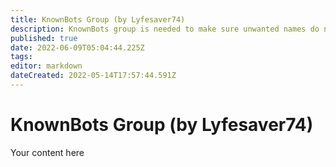 ```yaml
---
title: KnownBots Group (by Lyfesaver74)
description: KnownBots group is needed to make sure unwanted names do not make it into Credits or %raiderNames% for raid alerts.
published: true
date: 2022-06-09T05:04:44.225Z
tags: 
editor: markdown
dateCreated: 2022-05-14T17:57:44.591Z
---
```


# KnownBots Group (by Lyfesaver74)
Your content here
